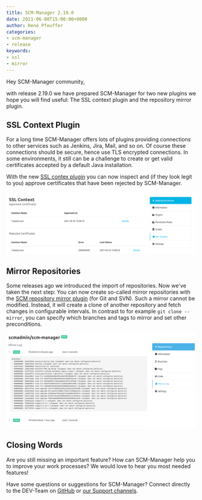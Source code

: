 ```yaml
---
title: SCM-Manager 2.19.0
date: 2021-06-08T15:00:00+0000
author: René Pfeuffer
categories:
- scm-manager
- release
keywords:
- ssl
- mirror
---
```


Hey SCM-Manager community,

with release 2.19.0 we have prepared SCM-Manager for two new plugins we hope you will find useful:
The SSL context plugin and the repository mirror plugin.

## SSL Context Plugin

For a long time SCM-Manager offers lots of plugins providing connections to other services such as Jenkins, Jira, Mail,
and so on. Of course these connections should be secure, hence use TLS encrypted connections. In some environments,
it still can be a challenge to create or get valid certificates accepted by a default Java installation.

With the new [SSL contex plugin](https://www.scm-manager.org/plugins/scm-ssl-context-plugin/) you can now inspect and (if they
look legit to you) approve certificates that have been rejected by SCM-Manager.

![Certificate overview of SSL Context Plugin](assets/certificate_overview.png)

## Mirror Repositories

Some releases ago we introduced the import of repositories. Now we've taken the next step: You can now create so-called
mirror repositories with the [SCM repository mirror plugin](https://www.scm-manager.org/plugins/scm-repository-mirror-plugin/)
(for Git and SVN).
Such a mirror cannot be modified. Instead, it will create a clone of another repository and fetch changes in
configurable intervals. In contrast to for example `git clone --mirror`, you can specify which branches and tags to
mirror and set other preconditions.

![Log for a mirrored repository from the Repository Mirror Plugin](assets/mirror-log.png)

## Closing Words

Are you still missing an important feature? How can SCM-Manager help you to improve your work processes? We would love to hear you most needed features!

Have some questions or suggestions for SCM-Manager? Connect directly to the DEV-Team on [GitHub](https://github.com/scm-manager/scm-manager/) or [our Support channels](https://www.scm-manager.org/support/).
